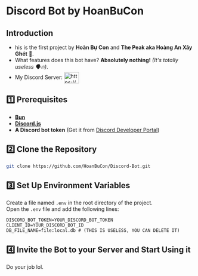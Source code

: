 # Discord Bot by HoanBuCon

## Introduction
- his is the first project by **Hoàn Bự Con** and **The Peak aka Hoàng An Xây Ghét** 🐧.  
- What features does this bot have? **Absolutely nothing!** *(It's totally useless 🗣️🔥)*.  
- My Discord Server: <a href="https://discord.gg/https://discord.gg/nckzdQE73u" target="_blank"><img align="center" src="https://upload.wikimedia.org/wikipedia/fr/4/4f/Discord_Logo_sans_texte.svg" alt="https://discord.gg/nckzdQE73u" height="30" width="40" /></a>
## 1️⃣ Prerequisites
- **[Bun](https://bun.sh/)**  
- **[Discord.js](https://discord.js.org/)**  
- **A Discord bot token** (Get it from [Discord Developer Portal](https://discord.com/developers/applications))  

## 2️⃣ Clone the Repository
```sh
git clone https://github.com/HoanBuCon/Discord-Bot.git
```

## 3️⃣ Set Up Environment Variables
Create a file named `.env` in the root directory of the project.  
Open the `.env` file and add the following lines:
```plaintext
DISCORD_BOT_TOKEN=YOUR_DISCORD_BOT_TOKEN
CLIENT_ID=YOUR_DISCORD_BOT_ID
DB_FILE_NAME=file:local.db # (THIS IS USELESS, YOU CAN DELETE IT)
```

## 4️⃣ Invite the Bot to your Server and Start Using it
Do your job lol.  